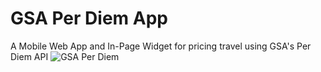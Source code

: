 # GSA Per Diem App
A Mobile Web App and In-Page Widget for pricing travel using GSA's Per Diem API
![GSA Per Diem](http://www.gsa.gov/portal/mediaId/118218/fileName/Tab_Banner_Travel_1600x160.action)

